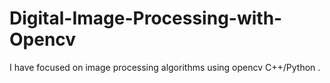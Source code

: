 # Digital-Image-Processing-with-Opencv

I have focused on image processing algorithms using opencv C++/Python .

